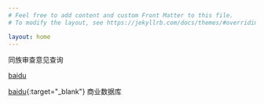 ```yaml
---
# Feel free to add content and custom Front Matter to this file.
# To modify the layout, see https://jekyllrb.com/docs/themes/#overriding-theme-defaults

layout: home
---
```


同族审查意见查询

[baidu](https://baidu.com)

[baidu](https://baidu.com){:target="_blank"}
商业数据库



